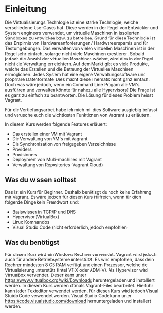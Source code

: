 # Einleitung 
Die Virttualisierungs Technlogie ist eine starke Technlogie, welche verschiedene Use-Cases hat.
Diese werden in der Regel von Entwickler und System engineers verwendet, um virtuelle Maschinen in issolierten Sandboxes zu entwicken bzw. zu betreiben.
Grund für diese Technlogie ist das Erspirnis von Hardwareanforderungen / Hardwareersparnis und für Testumgebungen.
Das verwalten von vielen virtuellen Maschinen ist in der Regel sehr einfach, solange nicht viele Maschinen exestieren.
Sobald jedoch die Anzahl der virtuellen Maschinen wächst, wird dies in der Regel nicht die Verwaltung errleichtern.
Auf dem Markt gibt es viele Produkte, welche das Erstellen und die Betreung der Virtuellen Maschinen ermöglichen.
Jedes System hat eine eigene Verwaltungssoftware und propritäre Datenformate. Dies macht diese Thematik nicht ganz einfach. Doch was wäre jedoch, wenn ein Command Line Progam alle  VM's ausführen und verwalten könnte für nahezu alle Hypervisors? Die Frage ist es ganz zu einfach zu beantworten. Die Lösung für dieses Problem heisst Vagrant.

Für die Vertiefungsarbeit habe ich mich mit dies Software ausgiebig befasst und verusche euch die wichtigsten Funktionen von Vagrant zu erläutern.

In diesem Kurs werden folgende Features erläuert:
* Das erstellen einer VM mit Vagrant
* Die Verwaltung von VM's mit Vagrant
* Die Synchronisation von freigegeben Verzeichnisse
* Providers
* Provisioners
* Deployment von Multi-machines mit Vagrant
* Verwaltung von Repositories (Vagrant Cloud)

## Was du wissen solltest

Das ist ein Kurs für Beginner. Deshalb benötisgt du noch keine Erfahrung mit Vagrant.
Es wäre jedoch für diesen Kurs Hilfreich, wenn für dich folgende Dinge kein Fremdwort sind:

* Basiswissen in TCP/IP und DNS
* Hypervisor (VirtualBox)
* Linux Kommandos
* Visual Studio Code (nicht erforderlich, jedoch empfohlen)

## Was du benötigst
Für diesen Kurs wird ein Windows Rechner verwendet. Vagrant wird jedoch auch für andere Betriebsysteme unterstützt.
Es wird empfohlen, dass dein Rechner mindesten 8 GB RAM verfügt und einen Prozessor, welche die Virtualisierung unterstütz (Intel VT-X oder ADM-V). Als Hypervisor wird VirtualBox verwendet. Dieser kann unter https://www.virtualbox.org/wiki/Downloads heruntergeladen und installiert werden. In diesem Kurs werden oftmals Vagrant-Files bearbeitet. Hierführ kann jeder Texteditor verwendet werden. Für diesen Kurs wird jedoch Visual Stuido Code verwendet werden. Visual Studio Code kann unter https://code.visualstudio.com/download hernuntergeladen und installiert werden.
